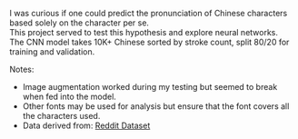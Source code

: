 I was curious if one could predict the pronunciation of Chinese characters based solely on the character per se.  
This project served to test this hypothesis and explore neural networks.  
The CNN model takes 10K+ Chinese sorted by stroke count, split 80/20 for training and validation.

Notes:
- Image augmentation worked during my testing but seemed to break when fed into the model.
- Other fonts may be used for analysis but ensure that the font covers all the characters used.
- Data derived from: [Reddit Dataset](https://www.reddit.com/r/datasets/comments/d9mxiy/i_have_compiled_a_dataset_of_11062_chinese)
